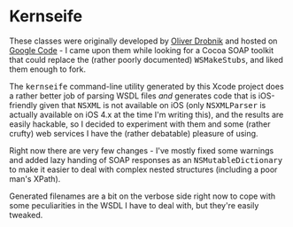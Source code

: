 # Kernseife

These classes were originally developed by [Oliver Drobnik][o] and hosted on [Google Code][g] - I came upon them while looking for a Cocoa SOAP toolkit that could replace the (rather poorly documented) <tt>WSMakeStubs</tt>, and liked them enough to fork.

The <tt>kernseife</tt> command-line utility generated by this Xcode project does a rather better job of parsing WSDL files _and_ generates code that is iOS-friendly given that <tt>NSXML</tt> is not available on iOS (only <tt>NSXMLParser</tt> is actually available on iOS 4.x at the time I'm writing this), and the results are easily hackable, so I decided to experiment with them and some (rather crufty) web services I have the (rather debatable) pleasure of using.

Right now there are very few changes - I've mostly fixed some warnings and added lazy handing of SOAP responses as an <tt>NSMutableDictionary</tt> to make it easier to deal with complex nested structures (including a poor man's XPath).

Generated filenames are a bit on the verbose side right now to cope with some peculiarities in the WSDL I have to deal with, but they're easily tweaked.

[o]: http://www.cocoanetics.com/2009/10/kernseife-soap-for-iphone/
[g]: http://code.google.com/p/kernseife/
